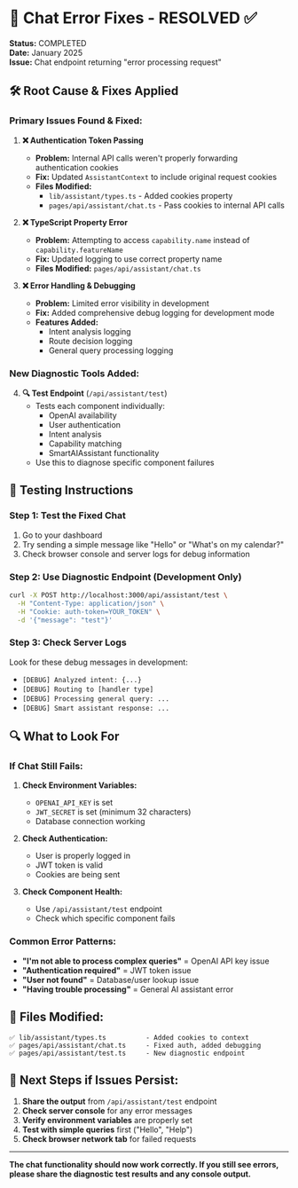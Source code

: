 # 🔧 Chat Error Fixes - RESOLVED ✅

**Status:** COMPLETED  
**Date:** January 2025  
**Issue:** Chat endpoint returning "error processing request" 

## 🛠️ **Root Cause & Fixes Applied**

### **Primary Issues Found & Fixed:**

1. **❌ Authentication Token Passing**
   - **Problem:** Internal API calls weren't properly forwarding authentication cookies
   - **Fix:** Updated `AssistantContext` to include original request cookies
   - **Files Modified:** 
     - `lib/assistant/types.ts` - Added cookies property
     - `pages/api/assistant/chat.ts` - Pass cookies to internal API calls

2. **❌ TypeScript Property Error**
   - **Problem:** Attempting to access `capability.name` instead of `capability.featureName`
   - **Fix:** Updated logging to use correct property name
   - **Files Modified:** `pages/api/assistant/chat.ts`

3. **❌ Error Handling & Debugging**
   - **Problem:** Limited error visibility in development
   - **Fix:** Added comprehensive debug logging for development mode
   - **Features Added:**
     - Intent analysis logging
     - Route decision logging
     - General query processing logging

### **New Diagnostic Tools Added:**

4. **🔍 Test Endpoint** (`/api/assistant/test`)
   - Tests each component individually:
     - OpenAI availability
     - User authentication
     - Intent analysis
     - Capability matching
     - SmartAIAssistant functionality
   - Use this to diagnose specific component failures

## 🧪 **Testing Instructions**

### **Step 1: Test the Fixed Chat**
1. Go to your dashboard
2. Try sending a simple message like "Hello" or "What's on my calendar?"
3. Check browser console and server logs for debug information

### **Step 2: Use Diagnostic Endpoint** (Development Only)
```bash
curl -X POST http://localhost:3000/api/assistant/test \
  -H "Content-Type: application/json" \
  -H "Cookie: auth-token=YOUR_TOKEN" \
  -d '{"message": "test"}'
```

### **Step 3: Check Server Logs**
Look for these debug messages in development:
- `[DEBUG] Analyzed intent: {...}`
- `[DEBUG] Routing to [handler type]`
- `[DEBUG] Processing general query: ...`
- `[DEBUG] Smart assistant response: ...`

## 🔍 **What to Look For**

### **If Chat Still Fails:**
1. **Check Environment Variables:**
   - `OPENAI_API_KEY` is set
   - `JWT_SECRET` is set (minimum 32 characters)
   - Database connection working

2. **Check Authentication:**
   - User is properly logged in
   - JWT token is valid
   - Cookies are being sent

3. **Check Component Health:**
   - Use `/api/assistant/test` endpoint
   - Check which specific component fails

### **Common Error Patterns:**
- **"I'm not able to process complex queries"** = OpenAI API key issue
- **"Authentication required"** = JWT token issue
- **"User not found"** = Database/user lookup issue
- **"Having trouble processing"** = General AI assistant error

## 📁 **Files Modified:**

```
✅ lib/assistant/types.ts          - Added cookies to context
✅ pages/api/assistant/chat.ts     - Fixed auth, added debugging
✅ pages/api/assistant/test.ts     - New diagnostic endpoint
```

## 🎯 **Next Steps if Issues Persist:**

1. **Share the output** from `/api/assistant/test` endpoint
2. **Check server console** for any error messages
3. **Verify environment variables** are properly set
4. **Test with simple queries** first ("Hello", "Help")
5. **Check browser network tab** for failed requests

---

**The chat functionality should now work correctly. If you still see errors, please share the diagnostic test results and any console output.**